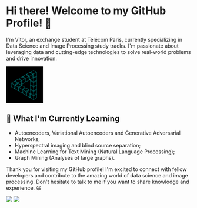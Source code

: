 # Hi there! Welcome to my GitHub Profile! 👋

I'm Vitor, an exchange student at Télécom Paris, currently specializing in Data Science and Image Processing study tracks. I'm passionate about leveraging data and cutting-edge technologies to solve real-world problems and drive innovation. 

<img align="center" alt="GIF" src="https://github.com/V-kr0pt/V-kr0pt/blob/main/CheerySeparateGoldeneye-size_restricted.gif" width="100" height="100" />

## 🌱 What I'm Currently Learning

- Autoencoders, Variational Autoencoders and Generative Adversarial Networks;
- Hyperspectral imaging and blind source separation;
- Machine Learning for Text Mining (Natural Language Processing);
- Graph Mining (Analyses of large graphs).

Thank you for visiting my GitHub profile! I'm excited to connect with fellow developers and contribute to the amazing world of data science and image processing. Don't hesitate to talk to me if you want to share knowlodge and experience. 😃


<div> 
  <a href = "mailto:vitor.franca@telecom-paris.fr"><img src="https://img.shields.io/badge/-Gmail-%23333?style=for-the-badge&logo=gmail&logoColor=white" target="_blank"></a>  
  <a href="https://www.linkedin.com/in/frvitor/" target="_blank"><img src="https://img.shields.io/badge/-LinkedIn-%230077B5?style=for-the-badge&logo=linkedin&logoColor=white" target="_blank"></a> 
  
</div>


